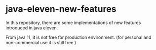 # java-eleven-new-features
In this repository, there are some implementations of new features introduced in java eleven.

From java 11, it is not free for production environment. (for personal and non-commercial use it is still free )
